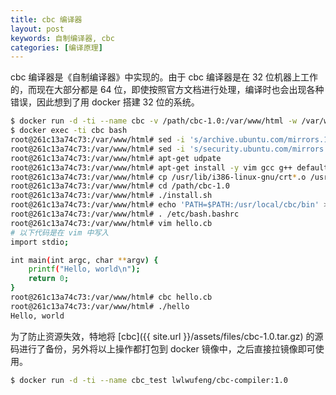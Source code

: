 ```yaml
---
title: cbc 编译器
layout: post
keywords: 自制编译器, cbc
categories: [编译原理]
---
```


cbc 编译器是《自制编译器》中实现的。由于 cbc 编译器是在 32 位机器上工作的，而现在大部分都是 64 位，即使按照官方文档进行处理，编译时也会出现各种错误，因此想到了用 docker 搭建 32 位的系统。

```bash
$ docker run -d -ti --name cbc -v /path/cbc-1.0:/var/www/html -w /var/www/html i386/ubuntu
$ docker exec -ti cbc bash
root@261c13a74c73:/var/www/html# sed -i 's/archive.ubuntu.com/mirrors.163.com/' /etc/apt/source.list
root@261c13a74c73:/var/www/html# sed -i 's/security.ubuntu.com/mirrors.163.com/' /etc/apt/source.list
root@261c13a74c73:/var/www/html# apt-get udpate
root@261c13a74c73:/var/www/html# apt-get install -y vim gcc g++ default-jdk default-jre
root@261c13a74c73:/var/www/html# cp /usr/lib/i386-linux-gnu/crt*.o /usr/lib
root@261c13a74c73:/var/www/html# cd /path/cbc-1.0
root@261c13a74c73:/var/www/html# ./install.sh
root@261c13a74c73:/var/www/html# echo 'PATH=$PATH:/usr/local/cbc/bin' >> /etc/bash.bashrc
root@261c13a74c73:/var/www/html# . /etc/bash.bashrc
root@261c13a74c73:/var/www/html# vim hello.cb
# 以下代码是在 vim 中写入
import stdio;

int main(int argc, char **argv) {
	printf("Hello, world\n");
	return 0;
}
root@261c13a74c73:/var/www/html# cbc hello.cb
root@261c13a74c73:/var/www/html# ./hello 
Hello, world
```

为了防止资源失效，特地将 [cbc]({{ site.url }}/assets/files/cbc-1.0.tar.gz) 的源码进行了备份，另外将以上操作都打包到 docker 镜像中，之后直接拉镜像即可使用。

```bash
$ docker run -d -ti --name cbc_test lwlwufeng/cbc-compiler:1.0
```